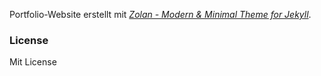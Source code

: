 Portfolio-Website erstellt mit [*Zolan - Modern & Minimal Theme for Jekyll*](https://github.com/artemsheludko/zolan/). 

### License

Mit License

